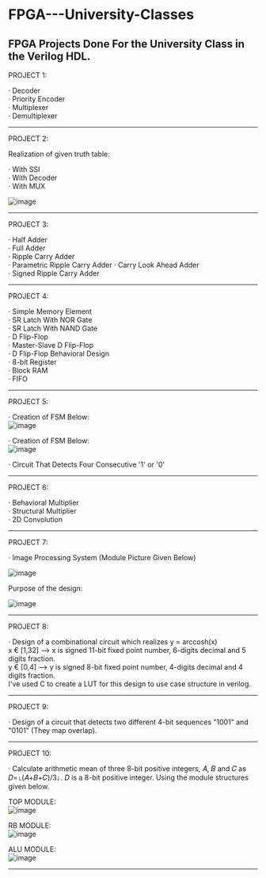 # FPGA---University-Classes
FPGA Projects Done For the University Class in the Verilog HDL.    
-----------------------------------------------------------------------------------------------------------------------------------------------------------------       
PROJECT 1:  
  
· Decoder    
· Priority Encoder   
· Multiplexer     
· Demultiplexer 

-----------------------------------------------------------------------------------------------------------------------------------------------------------------     
PROJECT 2:  
  
Realization of given truth table:  
 
· With SSI  
· With Decoder   
· With MUX  
    
![image](https://user-images.githubusercontent.com/81713653/153575116-84571b90-cba0-45ea-b933-be3b9258e975.png)  
     
-----------------------------------------------------------------------------------------------------------------------------------------------------------------          
 PROJECT 3:  
   
· Half Adder    
· Full Adder   
· Ripple Carry Adder     
· Parametric Ripple Carry Adder
· Carry Look Ahead Adder    
· Signed Ripple Carry Adder    
  
-----------------------------------------------------------------------------------------------------------------------------------------------------------------    
PROJECT 4:  
   
· Simple Memory Element    
· SR Latch With NOR Gate   
· SR Latch With NAND Gate       
· D Flip-Flop  
· Master-Slave D Flip-Flop      
· D Flip-Flop Behavioral Design  
· 8-bit Register     
· Block RAM  
· FIFO  
  
-----------------------------------------------------------------------------------------------------------------------------------------------------------------      
PROJECT 5:  
  
· Creation of FSM Below:  
![image](https://user-images.githubusercontent.com/81713653/153576211-1a3d4139-a803-4682-acf6-f8df6483efd9.png)  
  
  
  
· Creation of FSM Below:  
![image](https://user-images.githubusercontent.com/81713653/153576329-0651b635-e291-4ba1-9aff-680f970c89f1.png)  
  
  

· Circuit That Detects Four Consecutive '1' or '0'  
  
-----------------------------------------------------------------------------------------------------------------------------------------------------------------      
PROJECT 6:  
  
· Behavioral Multiplier    
· Structural Multiplier    
· 2D Convolution        
    
-----------------------------------------------------------------------------------------------------------------------------------------------------------------        
PROJECT 7:  
  
· Image Processing System (Module Picture Given Below)  
    
![image](https://user-images.githubusercontent.com/81713653/153576719-637837c5-df58-4433-889f-ae0f155f8a22.png)  
  
Purpose of the design:  
  
![image](https://user-images.githubusercontent.com/81713653/153576825-44f66bce-5143-4e62-a18f-14bf1d2e1e69.png)  
      
-----------------------------------------------------------------------------------------------------------------------------------------------------------------    
PROJECT 8:  
  
· Design of a combinational circuit which realizes y = arccosh(x)  
  x € [1,32] --> x is signed 11-bit fixed point number, 6-digits decimal and 5 digits fraction.  
  y € [0,4]  --> y is signed 8-bit fixed point number, 4-digits decimal and 4 digits fraction.  
  I've used C to create a LUT for this design to use case structure in verilog.  
    
-----------------------------------------------------------------------------------------------------------------------------------------------------------------    
PROJECT 9:  
   
 · Design of a circuit that detects two different 4-bit sequences "1001" and "0101" (They map overlap).
   
-----------------------------------------------------------------------------------------------------------------------------------------------------------------    
PROJECT 10:  
  
· Calculate arithmetic mean of three 8-bit positive integers, 𝐴, 𝐵 and 𝐶 as 𝐷=⌊(𝐴+𝐵+𝐶)/3⌋. 𝐷 is a 8-bit positive integer.  Using the module structures given below.  
  
    
TOP MODULE:   
![image](https://user-images.githubusercontent.com/81713653/153578743-c0e6546a-ef29-453c-a326-85ae0f98d140.png)  
  
RB MODULE:  
![image](https://user-images.githubusercontent.com/81713653/153578807-c12c44a5-da6b-4d35-9814-69dfc2b205e0.png)  
  
ALU MODULE:  
![image](https://user-images.githubusercontent.com/81713653/153578855-abac9357-a67b-48ec-a1fe-6f49cfb7023d.png)



  
-----------------------------------------------------------------------------------------------------------------------------------------------------------------    

